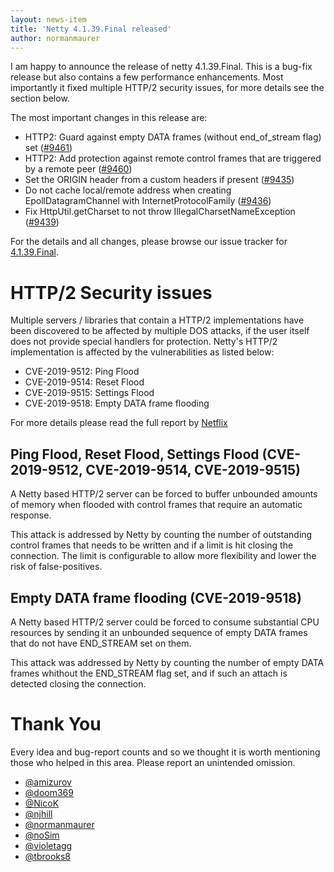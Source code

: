 ```yaml
---
layout: news-item
title: 'Netty 4.1.39.Final released'
author: normanmaurer
---
```


I am happy to announce the release of netty 4.1.39.Final. This is a bug-fix release but also contains a few performance enhancements. 
Most importantly it fixed multiple HTTP/2 security issues, for more details see the section below. 

The most important changes in this release are:

* HTTP2: Guard against empty DATA frames (without end_of_stream flag) set ([#9461](https://github.com/netty/netty/pull/9461))
* HTTP2: Add protection against remote control frames that are triggered by a remote peer ([#9460](https://github.com/netty/netty/pull/9460))
* Set the ORIGIN header from a custom headers if present ([#9435](https://github.com/netty/netty/pull/9435))
* Do not cache local/remote address when creating EpollDatagramChannel with InternetProtocolFamily ([#9436](https://github.com/netty/netty/pull/9436))
* Fix HttpUtil.getCharset to not throw IllegalCharsetNameException ([#9439](https://github.com/netty/netty/pull/9439))

For the details and all changes, please browse our issue tracker for [4.1.39.Final](https://github.com/netty/netty/milestone/213?closed=1). 

# HTTP/2 Security issues

Multiple servers / libraries that contain a HTTP/2 implementations have been discovered to be affected by multiple DOS attacks, if the user itself does not provide special handlers for protection. Netty's HTTP/2 implementation is affected by the vulnerabilities as listed below:

* CVE-2019-9512: Ping Flood
* CVE-2019-9514: Reset Flood
* CVE-2019-9515: Settings Flood
* CVE-2019-9518: Empty DATA frame flooding

For more details please read the full report by [Netflix](https://github.com/Netflix/security-bulletins/blob/master/advisories/third-party/2019-002.md)

## Ping Flood, Reset Flood, Settings Flood (CVE-2019-9512, CVE-2019-9514, CVE-2019-9515)

A Netty based HTTP/2 server can be forced to buffer unbounded amounts of memory when flooded with control frames that require an automatic response.

This attack is addressed by Netty by counting the number of outstanding control frames that needs to be written and if a limit is hit closing the connection. The limit is configurable to allow more flexibility and lower the risk of false-positives.

## Empty DATA frame flooding (CVE-2019-9518)

A Netty based HTTP/2 server could be forced to consume substantial CPU resources by sending it an unbounded sequence of empty DATA frames that do not have END_STREAM set on them. 

This attack was addressed by Netty by counting the number of empty DATA frames whithout the END_STREAM flag set, and if such an attach is detected closing the connection.


# Thank You

Every idea and bug-report counts and so we thought it is worth mentioning those who helped in this area. Please report an unintended omission.

* [@amizurov](https://github.com/amizurov)
* [@doom369](https://github.com/doom369)
* [@NicoK](https://github.com/NicoK)
* [@njhill](https://github.com/njhill)
* [@normanmaurer](https://github.com/normanmaurer)
* [@noSim](https://github.com/noSim)
* [@violetagg](https://github.com/violetagg)
* [@tbrooks8](https://github.com/tbrooks8)

